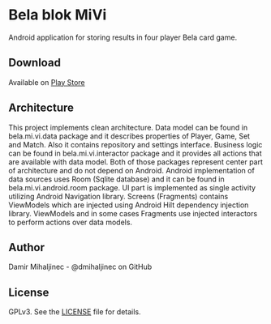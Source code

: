Bela blok MiVi
==============
Android application for storing results in four player Bela card game.

Download
--------
Available on [Play Store][1]

Architecture
------------
This project implements clean architecture. Data model can be found in bela.mi.vi.data package and it describes properties of Player, Game, Set and Match. Also it contains repository and settings interface. Business logic can be found in bela.mi.vi.interactor package and it provides all actions that are available with data model. Both of those packages represent center part of architecture and do not depend on Android.
Android implementation of data sources uses Room (Sqlite database) and it can be found in bela.mi.vi.android.room package.
UI part is implemented as single activity utilizing Android Navigation library. Screens (Fragments) contains ViewModels which are injected using Android Hilt dependency injection library. ViewModels and in some cases Fragments use injected interactors to perform actions over data models.

Author
------
Damir Mihaljinec - @dmihaljinec on GitHub

License
-------
GPLv3. See the [LICENSE][2] file for details.

[1]: https://play.google.com/store/apps/details?id=bela.mi.vi.blok
[2]: https://github.com/dmihaljinec/BelaMiVi/blob/master/LICENSE.md
